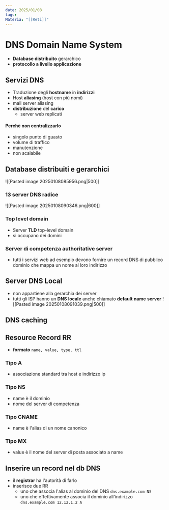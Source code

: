 ```yaml
---
date: 2025/01/08
tags: 
Materia: "[[Reti]]"
---
```

# DNS Domain Name System
- **Database distribuito** gerarchico
- **protocollo a livello applicazione**
## Servizi DNS
- Traduzione degli **hostname** in **indirizzi**
- Host **aliasing** (host con più nomi)
- mail server aliasing
- **distribuzione** del **carico**
	- server web replicati
#### Perchè non centralizzarlo
- singolo punto di guasto
- volume di traffico
- manutenzione
- non scalabile

## Database distribuiti e gerarchici

![[Pasted image 20250108085956.png|500]]

### 13 server DNS radice

![[Pasted image 20250108090346.png|600]]

### Top level domain
- Server **TLD** top-level domain
- si occupano dei domini
### Server di competenza **authoritative** **server**
- tutti i servizi web ad esempio devono fornire un record DNS di pubblico dominio che mappa un nome al loro indirizzo

## Server DNS Local
- non appartiene alla gerarchia dei server
- tutti gli ISP hanno un **DNS** **locale** anche chiamato **default** **name** **server**
![[Pasted image 20250108091039.png|500]]

## DNS caching
## Resource Record RR
- **formato** `name, value, type, ttl`
### Tipo A
- associazione standard tra host e indirizzo ip
### Tipo NS
- name è il dominio
- nome del server di competenza
### Tipo CNAME
- name è l'alias di un nome canonico
### Tipo MX
- value è il nome del server di posta associato a name   

## Inserire un record nel db DNS
- il **registrar** ha l'autorità di farlo
- inserisce due RR
	- uno che associa l'alias al dominio del DNS `dns.example.com NS`
	- uno che effettivamente associa il dominio all'indirizzo `dns.example.com 12.12.1.2 A`


